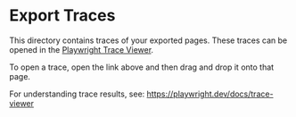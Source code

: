 # Export Traces

This directory contains traces of your exported pages. These traces can be opened in the
[Playwright Trace Viewer](https://trace.playwright.dev/).

To open a trace, open the link above and then drag and drop it onto that page.

For understanding trace results, see: https://playwright.dev/docs/trace-viewer